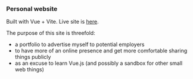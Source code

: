 ### Personal website 

Built with Vue + Vite. Live site is [here](https://jiyaski.github.io). 

The purpose of this site is threefold: 
- a portfolio to advertise myself to potential employers 
- to have more of an online presence and get more comfortable sharing things publicly 
- as an excuse to learn Vue.js (and possibly a sandbox for other small web things) 